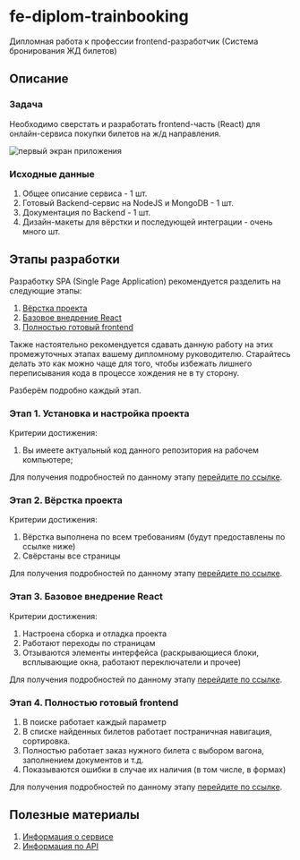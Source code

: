 # fe-diplom-trainbooking
Дипломная работа к профессии frontend-разработчик (Система бронирования ЖД билетов)

## Описание

### Задача

Необходимо сверстать и разработать frontend-часть (React) для онлайн-сервиса покупки билетов на ж/д направления.

![первый экран приложения](./reference/images/1.png)

### Исходные данные
 
1. Общее описание сервиса - 1 шт.
2. Готовый Backend-сервис на NodeJS и MongoDB - 1 шт.
3. Документация по Backend - 1 шт.
4. Дизайн-макеты для вёрстки и последующей интеграции - очень много шт.

## Этапы разработки

Разработку SPA (Single Page Application) рекомендуется
разделить на следующие этапы:

1. [Вёрстка проекта](./reference/step-2.md)
2. [Базовое внедрение React](./reference/step-3.md)
3. [Полностью готовый frontend](./reference/step-4.md)

Также настоятельно рекомендуется сдавать данную работу на этих
промежуточных этапах вашему дипломному руководителю. Старайтесь делать
это как можно чаще для того, чтобы избежать лишнего переписывания кода
в процессе хождения не в ту сторону.

Разберём подробно каждый этап.

### Этап 1. Установка и настройка проекта

Критерии достижения:

1. Вы имеете актуальный код данного репозитория на рабочем компьютере;

Для получения подробностей по данному этапу
[перейдите по ссылке](./reference/step-1.md).

### Этап 2. Вёрстка проекта

Критерии достижения:

1. Вёрстка выполнена по всем требованиям (будут предоставлены по ссылке ниже)
2. Свёрстаны все страницы

Для получения подробностей по данному этапу
[перейдите по ссылке](./reference/step-2.md).

### Этап 3. Базовое внедрение React

Критерии достижения:

1. Настроена сборка и отладка проекта
3. Работают переходы по страницам
4. Отзываются элементы интерфейса
(раскрывающиеся блоки, всплывающие окна, работают переключатели и прочее)

Для получения подробностей по данному этапу
[перейдите по ссылке](./reference/step-3.md).

### Этап 4. Полностью готовый frontend

1. В поиске работает каждый параметр
2. В списке найденных билетов работает постраничная навигация, сортировка.
3. Полностью работает заказ нужного билета с выбором вагона,
заполнением документов и т.д.
4. Показываются ошибки в случае их наличия (в том числе, в формах)

Для получения подробностей по данному этапу
[перейдите по ссылке](./reference/step-4.md).

## Полезные материалы

1. [Информация о сервисе](./reference/service.md)
2. [Информация по API](./reference/api.md)
